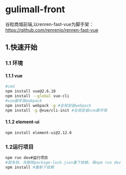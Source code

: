 # gulimall-front
谷粒商城前端,以renren-fast-vue为脚手架：https://github.com/renrenio/renren-fast-vue
## 1.快速开始

### 1.1 环境

#### 1.1.1 vue

```bash
#cmd
npm install vue@2.6.10
npm install --global vue-cli
#vue脚手架webpack
npm install webpack -g #全局安装webpack
npm install -g @vue/cli-init #全局安装vue脚手架
```

#### 1.1.2 element-ui

```bash
npm install element-ui@2.12.0
```

### 1.2运行项目

```bash
npm run dev#运行项目
#若失败，先删除package-lock.json重下依赖，再npm run dev
npm install #重新下依赖
```

